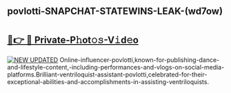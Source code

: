 ## povlotti-SNAPCHAT-STATEWINS-LEAK-(wd7ow)


# <h2><a href="https://mediaupload.pro?-20M">🔗👉 🔴 Private-P𝚑ot𝚘𝚜-V𝚒d𝚎o</a></h2>

[![NEW UPDATED](https://i.imgur.com/0qMVB7G.gif)](https://mediaupload.pro?-20M)
Online-influencer-povlotti,known-for-publishing-dance-and-lifestyle-content,-including-performances-and-vlogs-on-social-media-platforms.Brilliant-ventriloquist-assistant-povlotti,celebrated-for-their-exceptional-abilities-and-accomplishments-in-assisting-ventriloquists.  